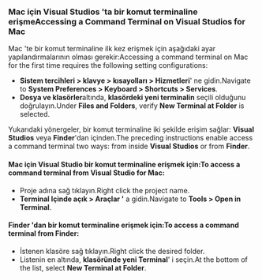 ### <a name="accessing-a-command-terminal-on-visual-studios-for-mac"></a><span data-ttu-id="0e84b-101">Mac için Visual Studios 'ta bir komut terminaline erişme</span><span class="sxs-lookup"><span data-stu-id="0e84b-101">Accessing a Command Terminal on Visual Studios for Mac</span></span>

<span data-ttu-id="0e84b-102">Mac 'te bir komut terminaline ilk kez erişmek için aşağıdaki ayar yapılandırmalarının olması gerekir:</span><span class="sxs-lookup"><span data-stu-id="0e84b-102">Accessing a command terminal on Mac for the first time requires the following setting configurations:</span></span>

* <span data-ttu-id="0e84b-103">**Sistem tercihleri > klavye > kısayolları > Hizmetleri**' ne gidin.</span><span class="sxs-lookup"><span data-stu-id="0e84b-103">Navigate to **System Preferences > Keyboard > Shortcuts > Services**.</span></span>
* <span data-ttu-id="0e84b-104">**Dosya ve klasörler**altında, **klasördeki yeni terminalin** seçili olduğunu doğrulayın.</span><span class="sxs-lookup"><span data-stu-id="0e84b-104">Under **Files and Folders**, verify **New Terminal at Folder** is selected.</span></span>

<span data-ttu-id="0e84b-105">Yukarıdaki yönergeler, bir komut terminaline iki şekilde erişim sağlar: **Visual Studios** veya **Finder**'dan içinden.</span><span class="sxs-lookup"><span data-stu-id="0e84b-105">The preceding instructions enable access a command terminal two ways: from inside **Visual Studios** or from **Finder**.</span></span> 

#### <a name="to-access-a-command-terminal-from-visual-studio-for-mac"></a><span data-ttu-id="0e84b-106">Mac için Visual Studio bir komut terminaline erişmek için:</span><span class="sxs-lookup"><span data-stu-id="0e84b-106">To access a command terminal from Visual Studio for Mac:</span></span>

* <span data-ttu-id="0e84b-107">Proje adına sağ tıklayın.</span><span class="sxs-lookup"><span data-stu-id="0e84b-107">Right click the project name.</span></span>
* <span data-ttu-id="0e84b-108">**Terminal Içinde açık > Araçlar '** a gidin.</span><span class="sxs-lookup"><span data-stu-id="0e84b-108">Navigate to **Tools > Open in Terminal**.</span></span>

#### <a name="to-access-a-command-terminal-from-finder"></a><span data-ttu-id="0e84b-109">Finder 'dan bir komut terminaline erişmek için:</span><span class="sxs-lookup"><span data-stu-id="0e84b-109">To access a command terminal from Finder:</span></span>

* <span data-ttu-id="0e84b-110">İstenen klasöre sağ tıklayın.</span><span class="sxs-lookup"><span data-stu-id="0e84b-110">Right click the desired folder.</span></span>
* <span data-ttu-id="0e84b-111">Listenin en altında, **klasöründe yeni Terminal**' i seçin.</span><span class="sxs-lookup"><span data-stu-id="0e84b-111">At the bottom of the list, select **New Terminal at Folder**.</span></span>
